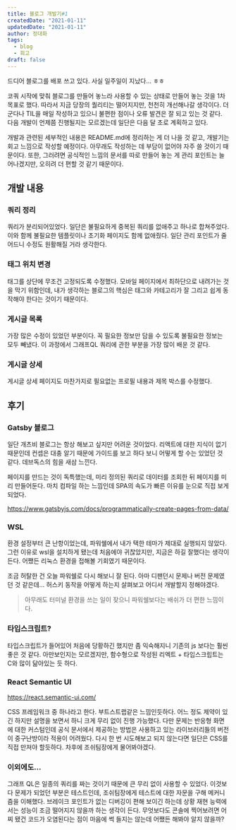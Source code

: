 ```yaml
---
title: 블로그 개발기#1
createdDate: "2021-01-11"
updatedDate: "2021-01-11"
author: 정대화
tags:
  - blog
  - 회고
draft: false
---
```


드디어 블로그를 배포 쓰고 있다. 사실 일주일이 지났다... ㅎㅎ

코쿼 시작에 맞춰 블로그를 만들어 놓느라 사용할 수 있는 상태로 만들어 놓는 것을 1차 목표로 했다. 따라서 지금 당장의 퀄리티는 떨어지지만, 천천히 개선해나갈 생각이다. 더군다나 TIL을 매일 작성하고 있으니 불편한 점이나 오류 발견은 잘 되고 있는 것 같다. 다음 개발이 언제쯤 진행될지는 모르겠는데 일단은 다음 달 초로 계획하고 있다.

개발과 관련된 세부적인 내용은 README.md에 정리하는 게 더 나을 것 같고, 개발기는 회고 느낌으로 작성할 예정이다. 아무래도 작성하는 데 부담이 없어야 자주 쓸 것이기 때문이다. 또한, 그러려면 공식적인 느낌의 문서를 따로 만들어 놓는 게 관리 포인트는 늘어나겠지만, 오히려 더 편할 것 같기 때문이다.

## 개발 내용

### 쿼리 정리

쿼리가 분리되어있었다. 일단은 불필요하게 중복된 쿼리를 없애주고 하나로 합쳐주었다. 이와 함께 불필요한 템플릿이나 초기화 페이지도 함께 없애줬다. 일단 관리 포인트가 줄어드니 수정도 원활해질 거라 생각한다.

### 태그 위치 변경

태그를 상단에 무조건 고정되도록 수정했다. 모바일 페이지에서 최하단으로 내려가는 것을 막기 위함인데, 내가 생각하는 블로그의 핵심은 태그와 카테고리가 잘 그리고 쉽게 동작해야 한다는 것이기 때문이다.

### 게시글 목록

가장 많은 수정이 있었던 부분이다. 꼭 필요한 정보만 담을 수 있도록 불필요한 정보는 모두 빼냈다. 이 과정에서 그래프QL 쿼리에 관한 부분을 가장 많이 배운 것 같다.

### 게시글 상세

게시글 상세 페이지도 마찬가지로 필요없는 프로필 내용과 제목 박스를 수정했다.

## 후기

### Gatsby 블로그

일단 개츠비 블로그는 항상 해보고 싶지만 어려운 것이었다. 리액트에 대한 지식이 없기 때문인데 컨셉은 대충 알기 때문에 가이드를 보고 하다 보니 어떻게 할 수는 있었던 것 같다. 데브독스의 힘을 새삼 느낀다.

페이지를 만드는 것이 독특했는데, 미리 정의된 쿼리로 데이터를 조회한 뒤 페이지를 미리 만들어둔다. 마치 컴파일 하는 느낌인데 SPA의 속도가 빠른 이유를 눈으로 직접 보게 되었다.

https://www.gatsbyjs.com/docs/programmatically-create-pages-from-data/

### WSL

환경 설정부터 큰 난항이었는데, 파워쉘에서 내가 택한 테마가 제대로 실행되지 않았다. 그런 이유로 wsl을 설치하게 됐는데 처음에야 귀찮았지만, 지금은 하길 잘했다는 생각이 든다. 어쨌든 리눅스 환경을 접해볼 기회였기 때문이다.

조금 허탈한 건 오늘 파워쉘로 다시 해보니 잘 된다. 아마 디팬던시 문제나 버전 문제였던 것 같은데... 허스키 동작을 어떻게 하는지 살펴보고 어디서 개발할지 정해야겠다.

> 아무래도 터미널 환경을 쓰는 일이 잦으니 파워쉘보다는 배쉬가 더 편한 느낌이다.

### 타입스크립트?

타입스크립트가 들어있어 처음에 당황하긴 했지만 좀 익숙해지니 기존의 js 보다는 훨씬 좋은 것 같다. 아만보인지는 모르겠지만, 함수형으로 작성된 리엑트 + 타입스크립트는 C와 많이 닮아있는 듯 하다.

### React Semantic UI

https://react.semantic-ui.com/

CSS 프레임워크 중 하나라고 한다. 부트스트랩같은 느낌인듯하다. 어느 정도 제약이 있긴 하지만 설명을 보면서 하니 크게 무리 없이 진행 가능했다. 다만 문제는 반응형 화면에 대한 커스텀인데 공식 문서에서 제공하는 방법은 사용하고 있는 라이브러리들의 버전이 중구난방이라 적용이 어려웠다. 다시 한 번 시도해보고 되지 않는다면 일단은 CSS를 직접 만져야 할듯하다. 차후에 조쉬팀장에게 물어봐야겠다.

### 이외에도...

그래프 QL은 일종의 쿼리를 짜는 것이기 때문에 큰 무리 없이 사용할 수 있었다. 이것보다 문제가 되었던 부분은 테스트인데, 조쉬팀장에게 테스트에 대한 자문을 구해 메커니즘을 이해했다. 브레이크 포인트가 없는 디버깅이 편해 보이긴 하는데 상황 재현 능력에서는 성능이 조금 떨어지지 않을까 하는 생각이 든다. 무엇보다도 콘솔에 찍어보려면 어찌 됐건 코드가 오염된다는 점이 마음에 썩 들지는 않는데 어쨌든 해봐야 알지 않을까?
